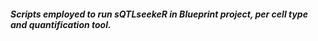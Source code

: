 
##### Scripts employed to run sQTLseekeR in Blueprint project, per cell type and quantification tool.
